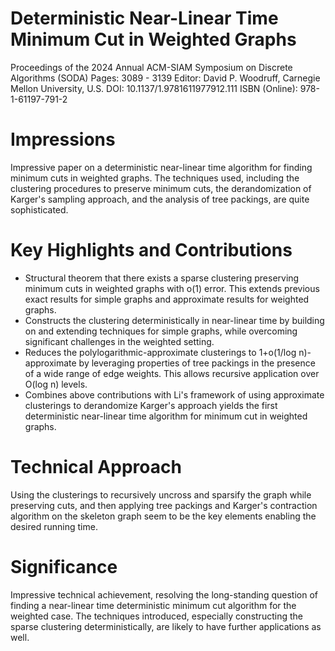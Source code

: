# Deterministic Near-Linear Time Minimum Cut in Weighted Graphs
Proceedings of the 2024 Annual ACM-SIAM Symposium on Discrete Algorithms (SODA)
Pages: 3089 - 3139
Editor: David P. Woodruff, Carnegie Mellon University, U.S.
DOI: 10.1137/1.9781611977912.111
ISBN (Online): 978-1-61197-791-2

# Impressions
Impressive paper on a deterministic near-linear time algorithm for finding minimum cuts in weighted graphs. The techniques used, including the clustering procedures to preserve minimum cuts, the derandomization of Karger's sampling approach, and the analysis of tree packings, are quite sophisticated.

# Key Highlights and Contributions
* Structural theorem that there exists a sparse clustering preserving minimum cuts in weighted graphs with o(1) error. This extends previous exact results for simple graphs and approximate results for weighted graphs.
* Constructs the clustering deterministically in near-linear time by building on and extending techniques for simple graphs, while overcoming significant challenges in the weighted setting.
* Reduces the polylogarithmic-approximate clusterings to 1+o(1/log n)-approximate by leveraging properties of tree packings in the presence of a wide range of edge weights. This allows recursive application over O(log n) levels.
* Combines above contributions with Li's framework of using approximate clusterings to derandomize Karger's approach yields the first deterministic near-linear time algorithm for minimum cut in weighted graphs.

# Technical Approach
Using the clusterings to recursively uncross and sparsify the graph while preserving cuts, and then applying tree packings and Karger's contraction algorithm on the skeleton graph seem to be the key elements enabling the desired running time.

# Significance
Impressive technical achievement, resolving the long-standing question of finding a near-linear time deterministic minimum cut algorithm for the weighted case. The techniques introduced, especially constructing the sparse clustering deterministically, are likely to have further applications as well.